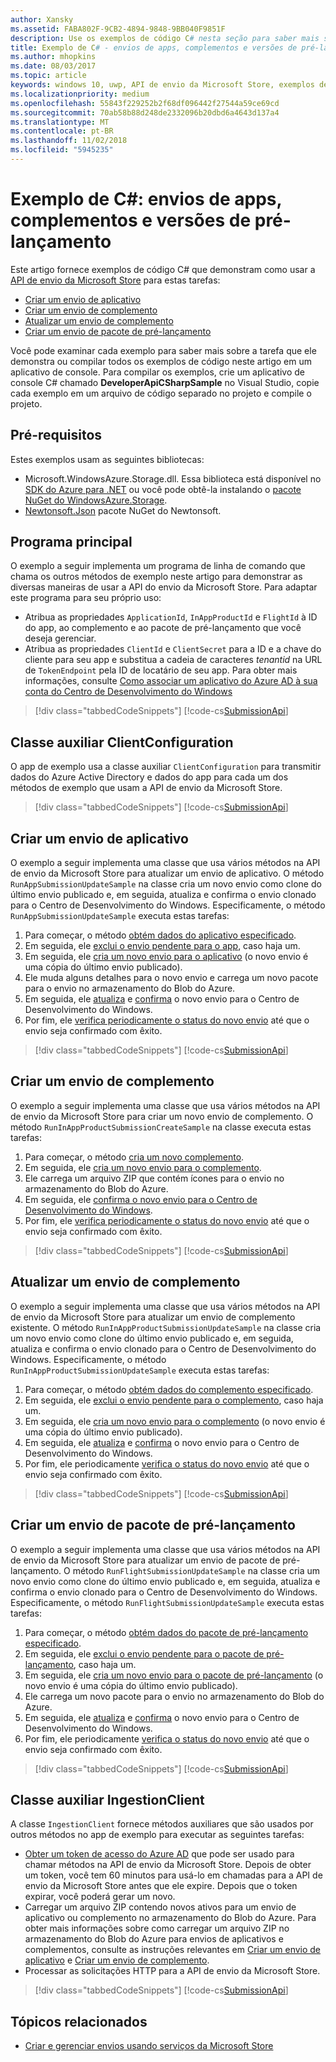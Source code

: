 ```yaml
---
author: Xansky
ms.assetid: FABA802F-9CB2-4894-9848-9BB040F9851F
description: Use os exemplos de código C# nesta seção para saber mais sobre como usar a API de envio da Microsoft Store.
title: Exemplo de C# - envios de apps, complementos e versões de pré-lançamento
ms.author: mhopkins
ms.date: 08/03/2017
ms.topic: article
keywords: windows 10, uwp, API de envio da Microsoft Store, exemplos de código, C#
ms.localizationpriority: medium
ms.openlocfilehash: 55843f229252b2f68df096442f27544a59ce69cd
ms.sourcegitcommit: 70ab58b88d248de2332096b20dbd6a4643d137a4
ms.translationtype: MT
ms.contentlocale: pt-BR
ms.lasthandoff: 11/02/2018
ms.locfileid: "5945235"
---
```

# <a name="c-sample-submissions-for-apps-add-ons-and-flights"></a>Exemplo de C#: envios de apps, complementos e versões de pré-lançamento

Este artigo fornece exemplos de código C# que demonstram como usar a [API de envio da Microsoft Store](create-and-manage-submissions-using-windows-store-services.md) para estas tarefas:

* [Criar um envio de aplicativo](#create-app-submission)
* [Criar um envio de complemento](#create-add-on-submission)
* [Atualizar um envio de complemento](#update-add-on-submission)
* [Criar um envio de pacote de pré-lançamento](#create-flight-submission)

Você pode examinar cada exemplo para saber mais sobre a tarefa que ele demonstra ou compilar todos os exemplos de código neste artigo em um aplicativo de console. Para compilar os exemplos, crie um aplicativo de console C# chamado **DeveloperApiCSharpSample** no Visual Studio, copie cada exemplo em um arquivo de código separado no projeto e compile o projeto.

## <a name="prerequisites"></a>Pré-requisitos

Estes exemplos usam as seguintes bibliotecas:

* Microsoft.WindowsAzure.Storage.dll. Essa biblioteca está disponível no [SDK do Azure para .NET](https://azure.microsoft.com/downloads/) ou você pode obtê-la instalando o [pacote NuGet do WindowsAzure.Storage](https://www.nuget.org/packages/WindowsAzure.Storage).
* [Newtonsoft.Json](http://www.newtonsoft.com/json) pacote NuGet do Newtonsoft.

## <a name="main-program"></a>Programa principal

O exemplo a seguir implementa um programa de linha de comando que chama os outros métodos de exemplo neste artigo para demonstrar as diversas maneiras de usar a API do envio da Microsoft Store. Para adaptar este programa para seu próprio uso:

* Atribua as propriedades ```ApplicationId```, ```InAppProductId``` e ```FlightId``` à ID do app, ao complemento e ao pacote de pré-lançamento que você deseja gerenciar.
* Atribua as propriedades ```ClientId``` e ```ClientSecret``` para a ID e a chave do cliente para seu app e substitua a cadeia de caracteres *tenantid* na URL de ```TokenEndpoint``` pela ID de locatário de seu app. Para obter mais informações, consulte [Como associar um aplicativo do Azure AD à sua conta do Centro de Desenvolvimento do Windows](create-and-manage-submissions-using-windows-store-services.md#how-to-associate-an-azure-ad-application-with-your-windows-dev-center-account)

> [!div class="tabbedCodeSnippets"]
[!code-cs[SubmissionApi](./code/StoreServicesExamples_Submission/cs/Program.cs#Main)]

<span id="clientconfiguration" />

## <a name="clientconfiguration-helper-class"></a>Classe auxiliar ClientConfiguration

O app de exemplo usa a classe auxiliar ```ClientConfiguration``` para transmitir dados do Azure Active Directory e dados do app para cada um dos métodos de exemplo que usam a API de envio da Microsoft Store.

> [!div class="tabbedCodeSnippets"]
[!code-cs[SubmissionApi](./code/StoreServicesExamples_Submission/cs/ClientConfiguration.cs#ClientConfiguration)]

<span id="create-app-submission" />

## <a name="create-an-app-submission"></a>Criar um envio de aplicativo

O exemplo a seguir implementa uma classe que usa vários métodos na API de envio da Microsoft Store para atualizar um envio de aplicativo. O método ```RunAppSubmissionUpdateSample``` na classe cria um novo envio como clone do último envio publicado e, em seguida, atualiza e confirma o envio clonado para o Centro de Desenvolvimento do Windows. Especificamente, o método ```RunAppSubmissionUpdateSample``` executa estas tarefas:

1. Para começar, o método [obtém dados do aplicativo especificado](get-an-app.md).
2. Em seguida, ele [exclui o envio pendente para o app](delete-an-app-submission.md), caso haja um.
3. Em seguida, ele [cria um novo envio para o aplicativo](create-an-app-submission.md) (o novo envio é uma cópia do último envio publicado).
4. Ele muda alguns detalhes para o novo envio e carrega um novo pacote para o envio no armazenamento do Blob do Azure.
5. Em seguida, ele [atualiza](update-an-app-submission.md) e [confirma](commit-an-app-submission.md) o novo envio para o Centro de Desenvolvimento do Windows.
6. Por fim, ele [verifica periodicamente o status do novo envio](get-status-for-an-app-submission.md) até que o envio seja confirmado com êxito.

> [!div class="tabbedCodeSnippets"]
[!code-cs[SubmissionApi](./code/StoreServicesExamples_Submission/cs/AppSubmissionUpdateSample.cs#AppSubmissionUpdateSample)]

<span id="create-add-on-submission" />

## <a name="create-an-add-on-submission"></a>Criar um envio de complemento

O exemplo a seguir implementa uma classe que usa vários métodos na API de envio da Microsoft Store para criar um novo envio de complemento. O método ```RunInAppProductSubmissionCreateSample``` na classe executa estas tarefas:

1. Para começar, o método [cria um novo complemento](create-an-add-on.md).
2. Em seguida, ele [cria um novo envio para o complemento](create-an-add-on-submission.md).
3. Ele carrega um arquivo ZIP que contém ícones para o envio no armazenamento do Blob do Azure.
4. Em seguida, ele [confirma o novo envio para o Centro de Desenvolvimento do Windows](commit-an-add-on-submission.md).
5. Por fim, ele [verifica periodicamente o status do novo envio](get-status-for-an-add-on-submission.md) até que o envio seja confirmado com êxito.

> [!div class="tabbedCodeSnippets"]
[!code-cs[SubmissionApi](./code/StoreServicesExamples_Submission/cs/InAppProductSubmissionCreateSample.cs#InAppProductSubmissionCreateSample)]

<span id="update-add-on-submission" />

## <a name="update-an-add-on-submission"></a>Atualizar um envio de complemento

O exemplo a seguir implementa uma classe que usa vários métodos na API de envio da Microsoft Store para atualizar um envio de complemento existente. O método ```RunInAppProductSubmissionUpdateSample``` na classe cria um novo envio como clone do último envio publicado e, em seguida, atualiza e confirma o envio clonado para o Centro de Desenvolvimento do Windows. Especificamente, o método ```RunInAppProductSubmissionUpdateSample``` executa estas tarefas:

1. Para começar, o método [obtém dados do complemento especificado](get-an-add-on.md).
2. Em seguida, ele [exclui o envio pendente para o complemento](delete-an-add-on-submission.md), caso haja um.
3. Em seguida, ele [cria um novo envio para o complemento](create-an-add-on-submission.md) (o novo envio é uma cópia do último envio publicado).
5. Em seguida, ele [atualiza](update-an-add-on-submission.md) e [confirma](commit-an-add-on-submission.md) o novo envio para o Centro de Desenvolvimento do Windows.
6. Por fim, ele periodicamente [verifica o status do novo envio](get-status-for-an-add-on-submission.md) até que o envio seja confirmado com êxito.

> [!div class="tabbedCodeSnippets"]
[!code-cs[SubmissionApi](./code/StoreServicesExamples_Submission/cs/InAppProductSubmissionUpdateSample.cs#InAppProductSubmissionUpdateSample)]

<span id="create-flight-submission" />

## <a name="create-a-package-flight-submission"></a>Criar um envio de pacote de pré-lançamento

O exemplo a seguir implementa uma classe que usa vários métodos na API de envio da Microsoft Store para atualizar um envio de pacote de pré-lançamento. O método ```RunFlightSubmissionUpdateSample``` na classe cria um novo envio como clone do último envio publicado e, em seguida, atualiza e confirma o envio clonado para o Centro de Desenvolvimento do Windows. Especificamente, o método ```RunFlightSubmissionUpdateSample``` executa estas tarefas:

1. Para começar, o método [obtém dados do pacote de pré-lançamento especificado](get-a-flight.md).
2. Em seguida, ele [exclui o envio pendente para o pacote de pré-lançamento](delete-a-flight-submission.md), caso haja um.
3. Em seguida, ele [cria um novo envio para o pacote de pré-lançamento](create-a-flight-submission.md) (o novo envio é uma cópia do último envio publicado).
4. Ele carrega um novo pacote para o envio no armazenamento do Blob do Azure.
5. Em seguida, ele [atualiza](update-a-flight-submission.md) e [confirma](commit-a-flight-submission.md) o novo envio para o Centro de Desenvolvimento do Windows.
6. Por fim, ele periodicamente [verifica o status do novo envio](get-status-for-a-flight-submission.md) até que o envio seja confirmado com êxito.

> [!div class="tabbedCodeSnippets"]
[!code-cs[SubmissionApi](./code/StoreServicesExamples_Submission/cs/FlightSubmissionUpdateSample.cs#FlightSubmissionUpdateSample)]

<span id="ingestionclient" />

## <a name="ingestionclient-helper-class"></a>Classe auxiliar IngestionClient

A classe ```IngestionClient``` fornece métodos auxiliares que são usados por outros métodos no app de exemplo para executar as seguintes tarefas:

* [Obter um token de acesso do Azure AD](create-and-manage-submissions-using-windows-store-services.md#obtain-an-azure-ad-access-token) que pode ser usado para chamar métodos na API de envio da Microsoft Store. Depois de obter um token, você tem 60 minutos para usá-lo em chamadas para a API de envio da Microsoft Store antes que ele expire. Depois que o token expirar, você poderá gerar um novo.
* Carregar um arquivo ZIP contendo novos ativos para um envio de aplicativo ou complemento no armazenamento do Blob do Azure. Para obter mais informações sobre como carregar um arquivo ZIP no armazenamento do Blob do Azure para envios de aplicativos e complementos, consulte as instruções relevantes em [Criar um envio de aplicativo](manage-app-submissions.md#create-an-app-submission) e [Criar um envio de complemento](manage-add-on-submissions.md#create-an-add-on-submission).
* Processar as solicitações HTTP para a API de envio da Microsoft Store.

> [!div class="tabbedCodeSnippets"]
[!code-cs[SubmissionApi](./code/StoreServicesExamples_Submission/cs/IngestionClient.cs#IngestionClient)]

## <a name="related-topics"></a>Tópicos relacionados

* [Criar e gerenciar envios usando serviços da Microsoft Store](create-and-manage-submissions-using-windows-store-services.md)
